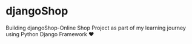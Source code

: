 # djangoShop
Building djangoShop-Online Shop Project as part of my learning journey using Python Django Framework ❤️

